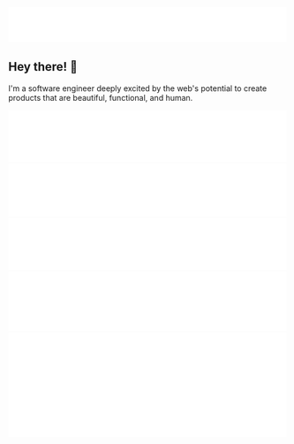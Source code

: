 <div align="center">
  <a href="#name">
    <img id="name" src="assets/name.svg" alt="Hawk Ticehurst" />
  </a>
</div>

## Hey there! 👋

I'm a software engineer deeply excited by the web's potential to create products that are beautiful, functional, and human.

<div align="center">
  <a href="#pronoun">
    <img id="pronoun" src="assets/pronoun-card.svg" alt="Pronoun card" />
  </a>
  <a href="https://councildataproject.github.io/">
    <img src="assets/free-time-card.svg" alt="Free time card" />
  </a>
  <a href="#thinking">
    <img id="thinking" src="assets/thinking-card.svg" alt="Thinking card" />
  </a>
  <a href="#learning">
    <img id="learning" src="assets/learning-card.svg" alt="Learning card" />
  </a>
  <a href="#fun-fact">
    <img id="fun-fact" src="assets/fun-fact-card.svg" alt="Fun fact card" />
  </a>
</div>

<!--
- 🌱 I’m learning [Svelte](https://svelte.dev/) and Apple's motion graphics / compisiting software [Motion](https://www.apple.com/final-cut-pro/motion/)
- ⚡️ Fun fact: Before discovering software I spent 5 years as a filmmaker, where I...
  - Co-directed and produced a variety of [content](https://www.youtube.com/watch?v=JzYJceyyzdQ) that has garnered a combined 54+ million views,
  - Had some of that content [featured](https://www.youtube.com/watch?v=_h1ooyyFkF0) on Last Week Tonight by John Oliver,
  - Won a regional emmy for a short film, and
  - Went [viral](https://www.youtube.com/watch?v=re5TqWQgWd4) 
  -->